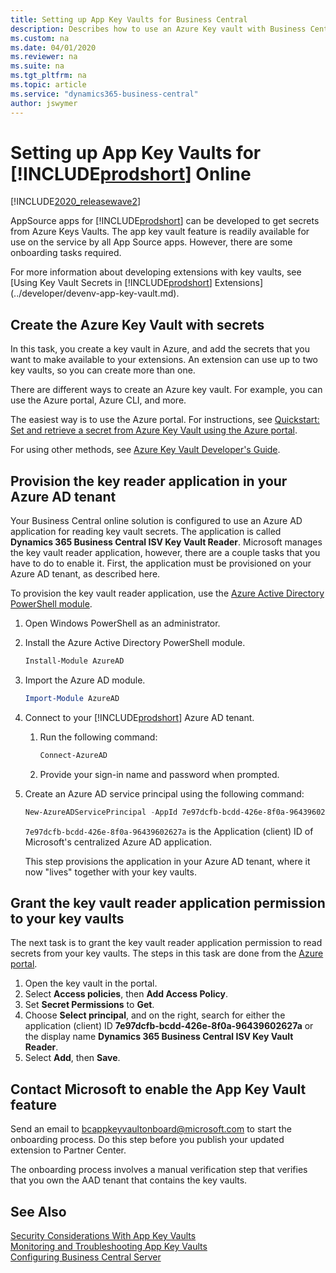 ```yaml
---
title: Setting up App Key Vaults for Business Central
description: Describes how to use an Azure Key vault with Business Central extensions for online.
ms.custom: na
ms.date: 04/01/2020
ms.reviewer: na
ms.suite: na
ms.tgt_pltfrm: na
ms.topic: article
ms.service: "dynamics365-business-central"
author: jswymer
---
```

# Setting up App Key Vaults for [!INCLUDE[prodshort](../developer/includes/prodshort.md)] Online

[!INCLUDE[2020_releasewave2](../includes/2020_releasewave2.md)]

AppSource apps for [!INCLUDE[prodshort](../developer/includes/prodshort.md)] can be developed to get secrets from Azure Keys Vaults. The app key vault feature is readily available for use on the service by all App Source apps. However, there are some onboarding tasks required. 

For more information about developing extensions with key vaults, see [Using Key Vault Secrets in [!INCLUDE[prodshort](../developer/includes/prodshort.md)] Extensions](../developer/devenv-app-key-vault.md).

## Create the Azure Key Vault with secrets

In this task, you create a key vault in Azure, and add the secrets that you want to make available to your extensions. An extension can use up to two key vaults, so you can create more than one.

There are different ways to create an Azure key vault. For example, you can use the Azure portal, Azure CLI, and more.

The easiest way is to use the Azure portal. For instructions, see [Quickstart: Set and retrieve a secret from Azure Key Vault using the Azure portal](/azure/key-vault/secrets/quick-create-portal). 

For using other methods, see [Azure Key Vault Developer's Guide](/azure/key-vault/general/developers-guide#creating-and-managing-key-vaults).

## Provision the key reader application in your Azure AD tenant

Your Business Central online solution is configured to use an Azure AD application for reading key vault secrets. The application is called **Dynamics 365 Business Central ISV Key Vault Reader**. Microsoft manages the key vault reader application, however, there are a couple tasks that you have to do to enable it. First, the application must be provisioned on your Azure AD tenant, as described here.

To provision the key vault reader application, use the [Azure Active Directory PowerShell module](/powershell/module/azuread).

1. Open Windows PowerShell as an administrator.
2. Install the Azure Active Directory PowerShell module.

    ```powershell
    Install-Module AzureAD 
    ```
3. Import the Azure AD module.

    ```powershell
    Import-Module AzureAD 
    ```
4. Connect to your [!INCLUDE[prodshort](../developer/includes/prodshort.md)] Azure AD tenant.

    1. Run the following command:

       ```powershell
       Connect-AzureAD 
       ```
    2. Provide your sign-in name and password when prompted.

4. Create an Azure AD service principal using the following command:
      
    ```powershell
    New-AzureADServicePrincipal -AppId 7e97dcfb-bcdd-426e-8f0a-96439602627a
    ```
    
    `7e97dcfb-bcdd-426e-8f0a-96439602627a` is the Application (client) ID of Microsoft's centralized Azure AD application.
    
    This step provisions the application in your Azure AD tenant, where it now "lives" together with your key vaults.

## Grant the key vault reader application permission to your key vaults

The next task is to grant the key vault reader application permission to read secrets from your key vaults. The steps in this task are done from the [Azure portal](https://portal.azure.com).

1. Open the key vault in the portal.
2. Select **Access policies**, then **Add Access Policy**.
3. Set **Secret Permissions** to **Get**.
4. Choose **Select principal**, and on the right, search for either the application (client) ID **7e97dcfb-bcdd-426e-8f0a-96439602627a** or the display name **Dynamics 365 Business Central ISV Key Vault Reader**. 
5. Select **Add**, then **Save**.

## Contact Microsoft to enable the App Key Vault feature

Send an email to [bcappkeyvaultonboard@microsoft.com](mailto:bcappkeyvaultonboard@microsoft.com) to start the onboarding process. Do this step before you publish your updated extension to Partner Center.

The onboarding process involves a manual verification step that verifies that you own the AAD tenant that contains the key vaults. 

## See Also  

[Security Considerations With App Key Vaults](../developer/devenv-app-key-vault.md#security)  
[Monitoring and Troubleshooting App Key Vaults](../developer/devenv-app-key-vault.md#troubleshooting)  
[Configuring Business Central Server](configure-server-instance.md)  